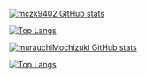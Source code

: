 [![mczk9402 GitHub stats](https://github-readme-stats.vercel.app/api?username=mczk9402&theme=react&show_icons=true)](https://github.com/mczk9402/github-readme-stats)

[![Top Langs](https://github-readme-stats.vercel.app/api/top-langs/?username=mczk9402&theme=react&show_icons=true&layout=compact)](https://github.com/mczk9402/github-readme-stats)

[![murauchiMochizuki GitHub stats](https://github-readme-stats.vercel.app/api?username=murauchiMochizuki&theme=react&show_icons=true)](https://github.com/murauchiMochizuki/github-readme-stats)

[![Top Langs](https://github-readme-stats.vercel.app/api/top-langs/?username=murauchiMochizuki&theme=react&show_icons=true&layout=compact)](https://github.com/murauchiMochizuki/github-readme-stats)

<!--
**mczk9402/mczk9402** is a ✨ _special_ ✨ repository because its `README.md` (this file) appears on your GitHub profile.

Here are some ideas to get you started:

- 🔭 I’m currently working on ...
- 🌱 I’m currently learning ...
- 👯 I’m looking to collaborate on ...
- 🤔 I’m looking for help with ...
- 💬 Ask me about ...
- 📫 How to reach me: ...
- 😄 Pronouns: ...
- ⚡ Fun fact: ...
-->
